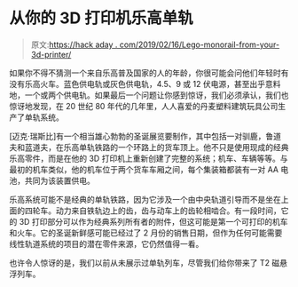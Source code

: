 # 从你的 3D 打印机乐高单轨

> 原文:[https://hack aday . com/2019/02/16/Lego-monorail-from-your-3d-printer/](https://hackaday.com/2019/02/16/lego-monorail-from-your-3d-printer/)

如果你不得不猜测一个来自乐高普及国家的人的年龄，你很可能会问他们年轻时有没有乐高火车。蓝色供电轨或灰色供电轨，4.5、9 或 12 伏电源，甚至出乎意料地，一个或两个供电轨。如果最后一个问题让你感到惊讶，我们必须承认，我们也惊讶地发现，在 20 世纪 80 年代的几年里，人人喜爱的丹麦塑料建筑玩具公司生产了单轨系统。

[迈克·瑞斯比]有一个相当雄心勃勃的圣诞展览要制作，其中包括一对驯鹿，鲁道夫和蓝道夫，在乐高单轨铁路的一个环路上的货车顶上。他不只是使用现成的经典乐高零件，而是在他的 3D 打印机上重新创建了完整的系统；机车、车辆等等。与最初的机车类似，他的机车位于两个货车车厢之间，每个集装箱都装有一对 AA 电池，共同为该装置供电。

乐高系统可能不是经典的单轨铁路，因为它涉及一个由中央轨道引导而不是坐在上面的四轮车。动力来自铁轨边上的齿，齿与动车上的齿轮相啮合。有一段时间，它的 3D 打印部分可以作为经典系列所有者的附件，但这可能是第一个可打印的机车和火车。它的圣诞新鲜感可能已经过了 2 月份的销售日期，但作为任何可能需要线性轨道系统的项目的潜在零件来源，它仍然值得一看。

也许令人惊讶的是，我们以前从未展示过单轨列车，尽管我们给你带来了 T2 磁悬浮列车。